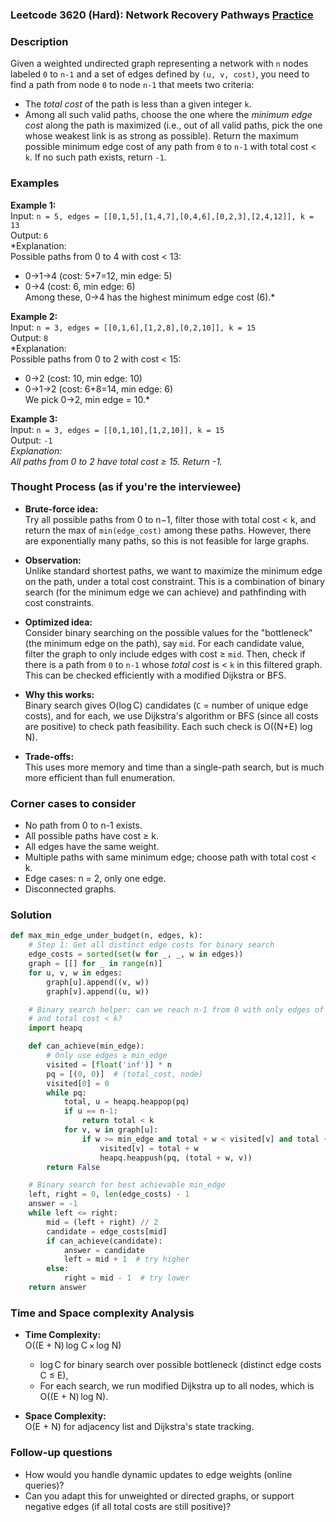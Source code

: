 ### Leetcode 3620 (Hard): Network Recovery Pathways [Practice](https://leetcode.com/problems/network-recovery-pathways)

### Description  
Given a weighted undirected graph representing a network with `n` nodes labeled `0` to `n-1` and a set of edges defined by `(u, v, cost)`, you need to find a path from node `0` to node `n-1` that meets two criteria:
- The *total cost* of the path is less than a given integer `k`.
- Among all such valid paths, choose the one where the *minimum edge cost* along the path is maximized (i.e., out of all valid paths, pick the one whose weakest link is as strong as possible).
Return the maximum possible minimum edge cost of any path from `0` to `n-1` with total cost < `k`. If no such path exists, return `-1`.

### Examples  

**Example 1:**  
Input: `n = 5, edges = [[0,1,5],[1,4,7],[0,4,6],[0,2,3],[2,4,12]], k = 13`  
Output: `6`  
*Explanation:  
Possible paths from 0 to 4 with cost < 13:  
- 0→1→4 (cost: 5+7=12, min edge: 5)  
- 0→4 (cost: 6, min edge: 6)  
Among these, 0→4 has the highest minimum edge cost (6).*

**Example 2:**  
Input: `n = 3, edges = [[0,1,6],[1,2,8],[0,2,10]], k = 15`  
Output: `8`  
*Explanation:  
Possible paths from 0 to 2 with cost < 15:  
- 0→2 (cost: 10, min edge: 10)  
- 0→1→2 (cost: 6+8=14, min edge: 6)  
We pick 0→2, min edge = 10.*

**Example 3:**  
Input: `n = 3, edges = [[0,1,10],[1,2,10]], k = 15`  
Output: `-1`  
*Explanation:  
All paths from 0 to 2 have total cost ≥ 15. Return -1.*

### Thought Process (as if you're the interviewee)  
- **Brute-force idea:**  
  Try all possible paths from 0 to n−1, filter those with total cost < k, and return the max of `min(edge_cost)` among these paths. However, there are exponentially many paths, so this is not feasible for large graphs.

- **Observation:**  
  Unlike standard shortest paths, we want to maximize the minimum edge on the path, under a total cost constraint. This is a combination of binary search (for the minimum edge we can achieve) and pathfinding with cost constraints.

- **Optimized idea:**  
  Consider binary searching on the possible values for the "bottleneck" (the minimum edge on the path), say `mid`. For each candidate value, filter the graph to only include edges with cost ≥ `mid`. Then, check if there is a path from `0` to `n-1` whose *total cost* is < `k` in this filtered graph. This can be checked efficiently with a modified Dijkstra or BFS.

- **Why this works:**  
  Binary search gives O(log C) candidates (`C` = number of unique edge costs), and for each, we use Dijkstra's algorithm or BFS (since all costs are positive) to check path feasibility. Each such check is O((N+E) log N).

- **Trade-offs:**  
  This uses more memory and time than a single-path search, but is much more efficient than full enumeration.

### Corner cases to consider  
- No path from 0 to n-1 exists.
- All possible paths have cost ≥ k.
- All edges have the same weight.
- Multiple paths with same minimum edge; choose path with total cost < k.
- Edge cases: n = 2, only one edge.
- Disconnected graphs.

### Solution

```python
def max_min_edge_under_budget(n, edges, k):
    # Step 1: Get all distinct edge costs for binary search
    edge_costs = sorted(set(w for _, _, w in edges))
    graph = [[] for _ in range(n)]
    for u, v, w in edges:
        graph[u].append((v, w))
        graph[v].append((u, w))

    # Binary search helper: can we reach n-1 from 0 with only edges of at least 'min_edge'
    # and total cost < k?
    import heapq

    def can_achieve(min_edge):
        # Only use edges ≥ min_edge
        visited = [float('inf')] * n
        pq = [(0, 0)]  # (total_cost, node)
        visited[0] = 0
        while pq:
            total, u = heapq.heappop(pq)
            if u == n-1:
                return total < k
            for v, w in graph[u]:
                if w >= min_edge and total + w < visited[v] and total + w < k:
                    visited[v] = total + w
                    heapq.heappush(pq, (total + w, v))
        return False

    # Binary search for best achievable min_edge
    left, right = 0, len(edge_costs) - 1
    answer = -1
    while left <= right:
        mid = (left + right) // 2
        candidate = edge_costs[mid]
        if can_achieve(candidate):
            answer = candidate
            left = mid + 1  # try higher
        else:
            right = mid - 1  # try lower
    return answer
```

### Time and Space complexity Analysis  

- **Time Complexity:**  
  O((E + N) log C × log N)  
  - log C for binary search over possible bottleneck (distinct edge costs C ≤ E),  
  - For each search, we run modified Dijkstra up to all nodes, which is O((E + N) log N).

- **Space Complexity:**  
  O(E + N) for adjacency list and Dijkstra's state tracking.

### Follow-up questions  
- How would you handle dynamic updates to edge weights (online queries)?
- Can you adapt this for unweighted or directed graphs, or support negative edges (if all total costs are still positive)?